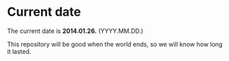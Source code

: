 # Current date

The current date is **2014.01.26.** (YYYY.MM.DD.)

This repository will be good when the world ends, so we will know how long it lasted.